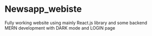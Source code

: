 # Newsapp_webiste
Fully working website using mainly React.js library and some backend MERN development with DARK mode and LOGIN page
